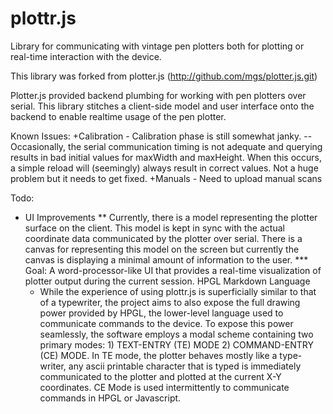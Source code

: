 # plottr.js
Library for communicating with vintage pen plotters both for plotting or real-time interaction with the device.

This library was forked from plotter.js (http://github.com/mgs/plotter.js.git)

Plotter.js provided backend plumbing for working with pen plotters over serial. This library stitches a client-side model and user interface onto the backend to enable realtime usage of the pen plotter.

Known Issues:
  +Calibration
    - Calibration phase is still somewhat janky.
    -- Occasionally, the serial communication timing is not adequate and querying results in bad initial values for maxWidth and maxHeight.  When this occurs, a simple reload will (seemingly) always result in correct values. Not a huge problem but it needs to get fixed.
  +Manuals
    - Need to upload manual scans

Todo:
* UI Improvements
** Currently, there is a model representing the plotter surface on the client. This model is kept in sync with the actual coordinate data communicated by the plotter over serial. There is a canvas for representing this model on the screen but currently the canvas is displaying a minimal amount of information to the user.
*** Goal: A word-processor-like UI that provides a real-time visualization of plotter output during the current session. HPGL Markdown Language
    - While the experience of using plottr.js is superficially similar to that of a typewriter, the project aims to also expose the full drawing power provided by HPGL, the lower-level language used to communicate commands to the device. To expose this power seamlessly, the software employs a modal scheme containing two primary modes: 1) TEXT-ENTRY (TE) MODE 2) COMMAND-ENTRY (CE) MODE. In TE mode, the plotter behaves mostly like a type-writer, any ascii printable character that is typed is immediately communicated to the plotter and plotted at the current X-Y coordinates. CE Mode is used intermittently to communicate commands in HPGL or Javascript.

